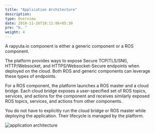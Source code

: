 ```yaml
---
title: "Application Architecture"
description:
type: Overview
date: 2018-11-26T18:11:06+05:30
pre: "b. "
weight: 4
---
```

A rapyuta.io component is either a generic component or a ROS component.

The platform provides ways to expose Secure TCP(TLS/SNI), HTTP/Websocket,
and HTTPS/Websocket-Secure endpoints when deployed on the cloud. Both ROS
and generic components can leverage these types of endpoints.

For a ROS component, the platform launches a ROS master and a cloud bridge.
Each cloud bridge exposes a user-specified set of ROS topics, services, and
actions for the component and receives similarly exposed ROS topics, services,
and actions from other components.

You do not have to explicitly run the cloud bridge or ROS master while
deploying the application. Their lifecycle is managed by the platform.

![application architecture](/images/application-architecture.png?classes=border,shadow&width=50pc)
